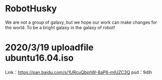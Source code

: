 # RobotHusky
We are not a group of galaxy, but we hope our work can make changes for the world. To be a bright galaxy in the galaxy of robot!
# 2020/3/19 uploadfile ubuntu16.04.iso
Link：https://pan.baidu.com/s/1URcuQbphW-8aP6-mIUZC3Q 
psd：9dlh 

